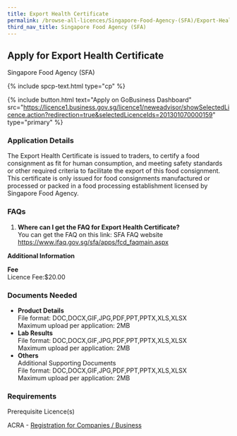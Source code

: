 ```yaml
---
title: Export Health Certificate
permalink: /browse-all-licences/Singapore-Food-Agency-(SFA)/Export-Health-Certificate
third_nav_title: Singapore Food Agency (SFA)
---
```


## Apply for Export Health Certificate

Singapore Food Agency (SFA)

{% include spcp-text.html type="cp" %}

{% include button.html text="Apply on GoBusiness Dashboard" src="https://licence1.business.gov.sg/licence1/neweadvisor/showSelectedLicence.action?redirection=true&selectedLicenceIds=201301070000159" type="primary" %}

<H3>Application Details</H3>

<p>The Export Health Certificate is issued to traders, to certify a food consignment as fit for human consumption, and meeting safety standards or other required criteria to facilitate the export of this food consignment. This certificate is only issued for food consignments manufactured or processed or packed in a food processing establishment licensed by Singapore Food Agency.</p>
 <h3>FAQs</h3>
 <ol>
 <li><strong>Where can I get the FAQ for Export Health Certificate?</strong> <br />You can get the FAQ on this link: SFA FAQ website <a href="https://www.ifaq.gov.sg/sfa/apps/fcd_faqmain.aspx" target="_blank" rel="noopener">https://www.ifaq.gov.sg/sfa/apps/fcd_faqmain.aspx</a></li>
 </ol>

<strong>Additional Information</strong>

<p><strong>Fee</strong><br>
 Licence Fee:$20.00<br></p>

<H3>Documents Needed</H3>

<ul>
 <li><strong>Product Details</strong><br />File format: DOC,DOCX,GIF,JPG,PDF,PPT,PPTX,XLS,XLSX<br />Maximum upload per application: 2MB</li>
 <li><strong>Lab Results<br /></strong>File format: DOC,DOCX,GIF,JPG,PDF,PPT,PPTX,XLS,XLSX<br />Maximum upload per application: 2MB<strong><br /></strong></li>
 <li><strong>Others</strong><br />Additional Supporting Documents<br />File format: DOC,DOCX,GIF,JPG,PDF,PPT,PPTX,XLS,XLSX<br />Maximum upload per application: 2MB</li>
 </ul>

<H3>Requirements</H3>

<p>Prerequisite Licence(s)</p>
 <p>ACRA - <a href="https://www.acra.gov.sg/Home/" target="_blank" rel="noopener">Registration for Companies / Business</a></p>

